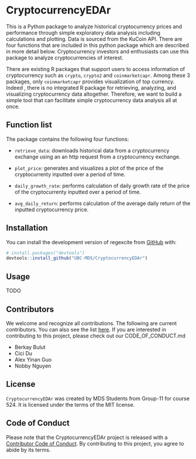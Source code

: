 # CryptocurrencyEDAr

This is a Python package to analyze historical cryptocurrency prices and performance through simple exploratory data analysis including calculations and plotting. Data is sourced from the KuCoin API. There are four functions that are included in this python package which are described in more detail below. Cryptocurrency investors and enthusiasts can use this package to analyze cryptocurrencies of interest.

There are existing R packages that support users to access information of cryptocurrency such as `crypto`, `crypto2` and `coinmarketcapr`. Among these 3 packages, only `coinmarketcapr` provides visualization of top currency. Indeed , there is no integrated R package for retrieving, analyzing, and visualizing cryptocurrency data altogether. Therefore, we want to build a simple tool that can facilitate simple cryptocurrency data analysis all at once.

## Function list

The package contains the following four functions:

- `retrieve_data`: downloads historical data from a cryptocurrency exchange using an an http request from a cryptocurrency exchange.

- `plot_price`: generates and visualizes a plot of the price of the cryptocurrenty inputted over a period of time.

- `daily_growth_rate`: performs calculation of daily growth rate of the price of the cryptocurrenty inputted over a period of time.

- `avg_daily_return`: performs calculation of the average daily return of the inputted cryptocurrency price.

## Installation

You can install the development version of regexcite from
[GitHub](https://github.com/) with:

``` r
# install.packages("devtools")
devtools::install_github("UBC-MDS/CryptocurrencyEDAr")
```

## Usage

TODO

## Contributors

We welcome and recognize all contributions. The following are current contributors. You can also see the list [here](DESCRIPTION). If you are interested in contributing to this project, please check out our CODE_OF_CONDUCT.md

- Berkay Bulut
- Cici Du
- Alex Yinan Guo
- Nobby Nguyen

## License

`CryptocurrencyEDAr` was created by MDS Students from Group-11 for course 524. It is licensed under the terms of the MIT license.

## Code of Conduct
  
  Please note that the CryptocurrencyEDAr project is released with a [Contributor Code of Conduct](https://contributor-covenant.org/version/2/0/CODE_OF_CONDUCT.html). By contributing to this project, you agree to abide by its terms.
